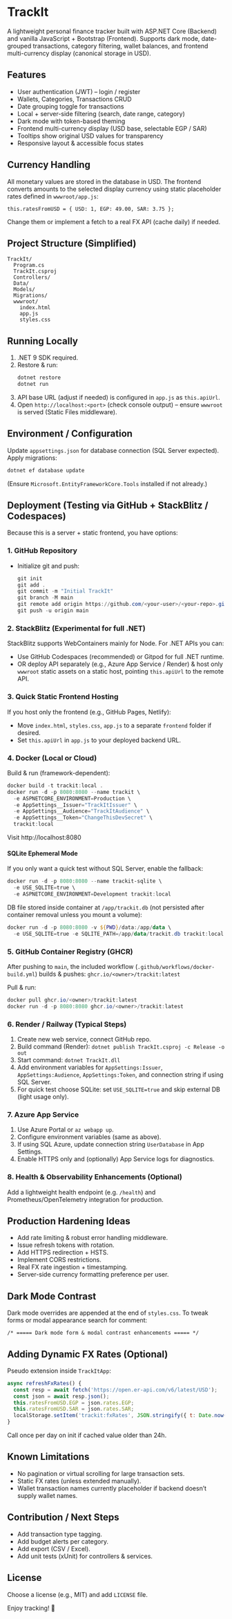 # TrackIt

A lightweight personal finance tracker built with ASP.NET Core (Backend) and vanilla JavaScript + Bootstrap (Frontend). Supports dark mode, date-grouped transactions, category filtering, wallet balances, and frontend multi-currency display (canonical storage in USD).

## Features
- User authentication (JWT) – login / register
- Wallets, Categories, Transactions CRUD
- Date grouping toggle for transactions
- Local + server-side filtering (search, date range, category)
- Dark mode with token-based theming
- Frontend multi-currency display (USD base, selectable EGP / SAR)
- Tooltips show original USD values for transparency
- Responsive layout & accessible focus states

## Currency Handling
All monetary values are stored in the database in USD. The frontend converts amounts to the selected display currency using static placeholder rates defined in `wwwroot/app.js`:
```
this.ratesFromUSD = { USD: 1, EGP: 49.00, SAR: 3.75 };
```
Change them or implement a fetch to a real FX API (cache daily) if needed.

## Project Structure (Simplified)
```
TrackIt/
  Program.cs
  TrackIt.csproj
  Controllers/
  Data/
  Models/
  Migrations/
  wwwroot/
    index.html
    app.js
    styles.css
```

## Running Locally
1. .NET 9 SDK required.
2. Restore & run:
   ```powershell
   dotnet restore
   dotnet run
   ```
3. API base URL (adjust if needed) is configured in `app.js` as `this.apiUrl`.
4. Open `http://localhost:<port>` (check console output) – ensure `wwwroot` is served (Static Files middleware).

## Environment / Configuration
Update `appsettings.json` for database connection (SQL Server expected). Apply migrations:
```powershell
dotnet ef database update
```
(Ensure `Microsoft.EntityFrameworkCore.Tools` installed if not already.)

## Deployment (Testing via GitHub + StackBlitz / Codespaces)
Because this is a server + static frontend, you have options:

### 1. GitHub Repository
- Initialize git and push:
  ```powershell
  git init
  git add .
  git commit -m "Initial TrackIt"
  git branch -M main
  git remote add origin https://github.com/<your-user>/<your-repo>.git
  git push -u origin main
  ```

### 2. StackBlitz (Experimental for full .NET)
StackBlitz supports WebContainers mainly for Node. For .NET APIs you can:
- Use GitHub Codespaces (recommended) or Gitpod for full .NET runtime.
- OR deploy API separately (e.g., Azure App Service / Render) & host only `wwwroot` static assets on a static host, pointing `this.apiUrl` to the remote API.

### 3. Quick Static Frontend Hosting
If you host only the frontend (e.g., GitHub Pages, Netlify):
- Move `index.html`, `styles.css`, `app.js` to a separate `frontend` folder if desired.
- Set `this.apiUrl` in `app.js` to your deployed backend URL.

### 4. Docker (Local or Cloud)
Build & run (framework-dependent):
```powershell
docker build -t trackit:local .
docker run -d -p 8080:8080 --name trackit \ 
  -e ASPNETCORE_ENVIRONMENT=Production \ 
  -e AppSettings__Issuer="TrackItIssuer" \ 
  -e AppSettings__Audience="TrackItAudience" \ 
  -e AppSettings__Token="ChangeThisDevSecret" \ 
  trackit:local
```
Visit http://localhost:8080

#### SQLite Ephemeral Mode
If you only want a quick test without SQL Server, enable the fallback:
```powershell
docker run -d -p 8080:8080 --name trackit-sqlite \ 
  -e USE_SQLITE=true \ 
  -e ASPNETCORE_ENVIRONMENT=Development trackit:local
```
DB file stored inside container at `/app/trackit.db` (not persisted after container removal unless you mount a volume):
```powershell
docker run -d -p 8080:8080 -v ${PWD}/data:/app/data \ 
  -e USE_SQLITE=true -e SQLITE_PATH=/app/data/trackit.db trackit:local
```

### 5. GitHub Container Registry (GHCR)
After pushing to `main`, the included workflow (`.github/workflows/docker-build.yml`) builds & pushes:
`ghcr.io/<owner>/trackit:latest`

Pull & run:
```powershell
docker pull ghcr.io/<owner>/trackit:latest
docker run -d -p 8080:8080 ghcr.io/<owner>/trackit:latest
```

### 6. Render / Railway (Typical Steps)
1. Create new web service, connect GitHub repo.
2. Build command (Render): `dotnet publish TrackIt.csproj -c Release -o out`
3. Start command: `dotnet TrackIt.dll`
4. Add environment variables for `AppSettings:Issuer`, `AppSettings:Audience`, `AppSettings:Token`, and connection string if using SQL Server.
5. For quick test choose SQLite: set `USE_SQLITE=true` and skip external DB (light usage only).

### 7. Azure App Service
1. Use Azure Portal or `az webapp up`.
2. Configure environment variables (same as above).
3. If using SQL Azure, update connection string `UserDatabase` in App Settings.
4. Enable HTTPS only and (optionally) App Service logs for diagnostics.

### 8. Health & Observability Enhancements (Optional)
Add a lightweight health endpoint (e.g. `/health`) and Prometheus/OpenTelemetry integration for production.

## Production Hardening Ideas
- Add rate limiting & robust error handling middleware.
- Issue refresh tokens with rotation.
- Add HTTPS redirection + HSTS.
- Implement CORS restrictions.
- Real FX rate ingestion + timestamping.
- Server-side currency formatting preference per user.

## Dark Mode Contrast
Dark mode overrides are appended at the end of `styles.css`. To tweak forms or modal appearance search for comment:
```
/* ===== Dark mode form & modal contrast enhancements ===== */
```

## Adding Dynamic FX Rates (Optional)
Pseudo extension inside `TrackItApp`:
```js
async refreshFxRates() {
  const resp = await fetch('https://open.er-api.com/v6/latest/USD');
  const json = await resp.json();
  this.ratesFromUSD.EGP = json.rates.EGP;
  this.ratesFromUSD.SAR = json.rates.SAR;
  localStorage.setItem('trackit:fxRates', JSON.stringify({ t: Date.now(), rates: this.ratesFromUSD }));
}
```
Call once per day on init if cached value older than 24h.

## Known Limitations
- No pagination or virtual scrolling for large transaction sets.
- Static FX rates (unless extended manually).
- Wallet transaction names currently placeholder if backend doesn’t supply wallet names.

## Contribution / Next Steps
- Add transaction type tagging.
- Add budget alerts per category.
- Add export (CSV / Excel).
- Add unit tests (xUnit) for controllers & services.

## License
Choose a license (e.g., MIT) and add `LICENSE` file.

Enjoy tracking! 🚀

